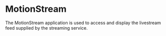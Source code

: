 # MotionStream
The MotionStream application is used to access and display the livestream feed supplied by the streaming service.
